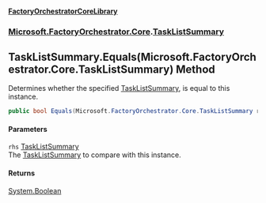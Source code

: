 #### [FactoryOrchestratorCoreLibrary](./FactoryOrchestratorCoreLibrary.md 'FactoryOrchestratorCoreLibrary')
### [Microsoft.FactoryOrchestrator.Core](./Microsoft-FactoryOrchestrator-Core.md 'Microsoft.FactoryOrchestrator.Core').[TaskListSummary](./Microsoft-FactoryOrchestrator-Core-TaskListSummary.md 'Microsoft.FactoryOrchestrator.Core.TaskListSummary')
## TaskListSummary.Equals(Microsoft.FactoryOrchestrator.Core.TaskListSummary) Method
Determines whether the specified [TaskListSummary](./Microsoft-FactoryOrchestrator-Core-TaskListSummary.md 'Microsoft.FactoryOrchestrator.Core.TaskListSummary'), is equal to this instance.  
```csharp
public bool Equals(Microsoft.FactoryOrchestrator.Core.TaskListSummary rhs);
```
#### Parameters
<a name='Microsoft-FactoryOrchestrator-Core-TaskListSummary-Equals(Microsoft-FactoryOrchestrator-Core-TaskListSummary)-rhs'></a>
`rhs` [TaskListSummary](./Microsoft-FactoryOrchestrator-Core-TaskListSummary.md 'Microsoft.FactoryOrchestrator.Core.TaskListSummary')  
The [TaskListSummary](./Microsoft-FactoryOrchestrator-Core-TaskListSummary.md 'Microsoft.FactoryOrchestrator.Core.TaskListSummary') to compare with this instance.  
  
#### Returns
[System.Boolean](https://docs.microsoft.com/en-us/dotnet/api/System.Boolean 'System.Boolean')  
  
